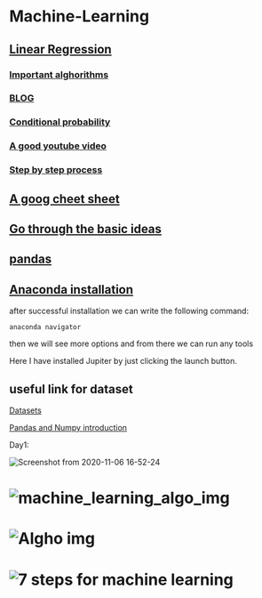 # Machine-Learning

## [Linear Regression](https://medium.com/deep-math-machine-learning-ai/chapter-1-2-gradient-descent-with-math-d4f2871af402)


### [Important alghorithms](https://github.com/codebasics/py/tree/master/ML)
### [BLOG](http://colah.github.io/)



### [Conditional probability](https://www.youtube.com/watch?v=LYbVsIDySLE&list=PLjmhyJOf0CFevcsXcdK1nHd7kzib-hnUM&index=3)
### [A good youtube video](https://www.youtube.com/playlist?list=PLKYEe2WisBTECZ8mZCfFxzrBBuGrS1Gfu)
### [Step by step process](https://github.com/codebasics/roadmaps/blob/master/machine-learning-engineer-roadmap-2021/ml_engineer_roadmap_2021.md?fbclid=IwAR2HJs52Aa0NuO1xAcjBu6_8g7DiI_UQmSk8jfoJ0Qncpv23KowerTDXKm8)
## [A goog cheet sheet](https://media-exp1.licdn.com/dms/document/C561FAQESvk4QINbLwg/feedshare-document-pdf-analyzed/0/1639467973474?e=1639623600&v=beta&t=C-gnRWRTmfiLFXIoH1w-UUTvk0D_bGu9UOWyQtJlDKM)
## [Go through the basic ideas](https://www.theinsaneapp.com/2021/11/machine-learning-algorithms-for-beginners.html?fbclid=IwAR3jphKDu3OBmdyu6pOtO3eJWvIprUcSHB-V4F8jXSVdoiEYi4JxYSsTYcw)
## [pandas](https://media-exp1.licdn.com/dms/document/C4E1FAQFnNAia33tNGQ/feedshare-document-pdf-analyzed/0/1637397014612?e=1638122400&v=beta&t=hCFVSTvvrNmx1FDBL4Oj34kxe1vuQwPppsy9By6RT88)
## [Anaconda installation](https://youtu.be/DY0DB_NwEu0)

after successful installation we can write the following command:
```
anaconda navigator
```
then we will see more options and from there we can run any tools

Here I have installed Jupiter by just clicking the launch button.

## useful link for dataset


[Datasets](https://www.superdatascience.com/pages/machine-learning)
 
[Pandas and Numpy introduction](https://www.hackerearth.com/practice/machine-learning/data-manipulation-visualisation-r-python/tutorial-data-manipulation-numpy-pandas-python/tutorial/)

Day1:
 
![Screenshot from 2020-11-06 16-52-24](https://user-images.githubusercontent.com/43321488/138338828-333665f5-f83b-445c-9562-944f00ac9b6e.png)

# ![machine_learning_algo_img](https://user-images.githubusercontent.com/43321488/142839958-85320ddc-d16e-430f-9a35-16b710a3eb92.jpeg)

# ![Algho img](https://user-images.githubusercontent.com/43321488/143299547-b79e1fa0-3e6e-4af9-8b59-a49debc820ef.jpeg)

# ![7 steps for machine learning](https://user-images.githubusercontent.com/43321488/143678476-90a7952f-5abd-4cc2-9e7a-cb12cd709973.jpeg)

